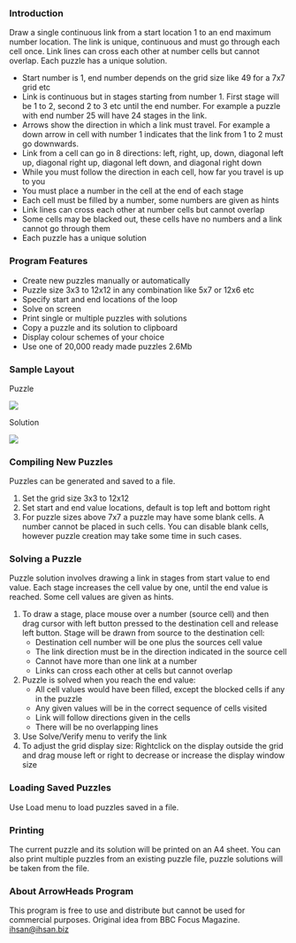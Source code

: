 ### Introduction

Draw a single continuous link from a start location 1 to an end maximum number
location. The link is unique, continuous and must go through each cell once.
Link lines can cross each other at number cells but cannot overlap. Each puzzle
has a unique solution.

-   Start number is 1, end number depends on the grid size like 49 for a 7x7
    grid etc
-   Link is continuous but in stages starting from number 1. First stage will be
    1 to 2, second 2 to 3 etc until the end number. For example a puzzle with
    end number 25 will have 24 stages in the link.
-   Arrows show the direction in which a link must travel. For example a down
    arrow in cell with number 1 indicates that the link from 1 to 2 must go
    downwards.
-   Link from a cell can go in 8 directions: left, right, up, down, diagonal
    left up, diagonal right up, diagonal left down, and diagonal right down
-   While you must follow the direction in each cell, how far you travel is up
    to you
-   You must place a number in the cell at the end of each stage
-   Each cell must be filled by a number, some numbers are given as hints
-   Link lines can cross each other at number cells but cannot overlap
-   Some cells may be blacked out, these cells have no numbers and a link cannot
    go through them
-   Each puzzle has a unique solution

### Program Features

-   Create new puzzles manually or automatically
-   Puzzle size 3x3 to 12x12 in any combination like 5x7 or 12x6 etc
-   Specify start and end locations of the loop
-   Solve on screen
-   Print single or multiple puzzles with solutions
-   Copy a puzzle and its solution to clipboard
-   Display colour schemes of your choice
-   Use one of 20,000 ready made puzzles 2.6Mb

### Sample Layout

Puzzle

![](../img/arrowheads_puzzle1.gif)

Solution

![](../img/arrowheads_solution1.gif)

### Compiling New Puzzles

Puzzles can be generated and saved to a file.

1.  Set the grid size 3x3 to 12x12
2.  Set start and end value locations, default is top left and bottom right
3.  For puzzle sizes above 7x7 a puzzle may have some blank cells. A number
    cannot be placed in such cells. You can disable blank cells, however puzzle
    creation may take some time in such cases.

### Solving a Puzzle

Puzzle solution involves drawing a link in stages from start value to end value.
Each stage increases the cell value by one, until the end value is reached. Some
cell values are given as hints.

1.  To draw a stage, place mouse over a number (source cell) and then drag
    cursor with left button pressed to the destination cell and release left
    button. Stage will be drawn from source to the destination cell:
    -   Destination cell number will be one plus the sources cell value
    -   The link direction must be in the direction indicated in the source cell
    -   Cannot have more than one link at a number
    -   Links can cross each other at cells but cannot overlap
2.  Puzzle is solved when you reach the end value:
    -   All cell values would have been filled, except the blocked cells if any
        in the puzzle
    -   Any given values will be in the correct sequence of cells visited
    -   Link will follow directions given in the cells
    -   There will be no overlapping lines
3.  Use Solve/Verify menu to verify the link
4.  To adjust the grid display size: Rightclick on the display outside the grid
    and drag mouse left or right to decrease or increase the display window size

### Loading Saved Puzzles

Use Load menu to load puzzles saved in a file.

### Printing

The current puzzle and its solution will be printed on an A4 sheet. You can also
print multiple puzzles from an existing puzzle file, puzzle solutions will be
taken from the file.

### About ArrowHeads Program

This program is free to use and distribute but cannot be used for commercial
purposes. Original idea from BBC Focus Magazine. ihsan@ihsan.biz

